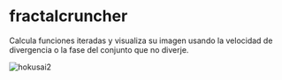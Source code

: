 # fractalcruncher
Calcula funciones iteradas y visualiza su imagen usando la velocidad de divergencia o la fase del conjunto que no diverje.


![hokusai2](https://user-images.githubusercontent.com/25630422/131267443-39e5ffac-90f4-48ea-9e18-147e77f1318a.png)
